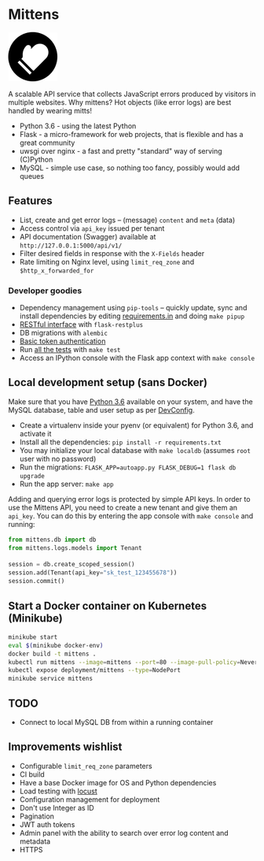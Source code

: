 # Mittens

![Mittens](background.png "Mittens")

A scalable API service that collects JavaScript errors produced by visitors in multiple websites. Why mittens? Hot objects (like error logs) are best handled by wearing mitts!

* Python 3.6 - using the latest Python
* Flask - a micro-framework for web projects, that is flexible and has a great community
* uwsgi over nginx - a fast and pretty "standard" way of serving (C)Python
* MySQL - simple use case, so nothing too fancy, possibly would add queues 

## Features

* List, create and get error logs – (message) `content` and `meta` (data)
* Access control via `api_key` issued per tenant
* API documentation (Swagger) available at `http://127.0.0.1:5000/api/v1/`
* Filter desired fields in response with the `X-Fields` header
* Rate limiting on Nginx level, using `limit_req_zone` and `$http_x_forwarded_for` 

### Developer goodies

* Dependency management using `pip-tools` – quickly update, sync and install dependencies by editing [requirements.in](requirements.in) and doing `make pipup`
* [RESTful interface](mittens/logs/views.py) with `flask-restplus`
* DB migrations with `alembic`
* [Basic token authentication](mittens/auth.py)
* Run [all the tests](tests) with `make test`
* Access an IPython console with the Flask app context with `make console`

## Local development setup (sans Docker)

Make sure that you have [Python 3.6](.python-version) available on your system, and have the MySQL database, table and user setup as per [DevConfig](mittens/settings.py).

* Create a virtualenv inside your pyenv (or equivalent) for Python 3.6, and activate it
* Install all the dependencies: `pip install -r requirements.txt`
* You may initialize your local database with `make localdb` (assumes `root` user with no password)
* Run the migrations: `FLASK_APP=autoapp.py FLASK_DEBUG=1 flask db upgrade`
* Run the app server: `make app`

Adding and querying error logs is protected by simple API keys. In order to use the Mittens API, you need to create a
new tenant and give them an `api_key`. You can do this by entering the app console with `make console` and running:

```python
from mittens.db import db
from mittens.logs.models import Tenant

session = db.create_scoped_session()
session.add(Tenant(api_key="sk_test_123455678"))
session.commit()
```

## Start a Docker container on Kubernetes (Minikube)

```bash
minikube start
eval $(minikube docker-env)
docker build -t mittens .
kubectl run mittens --image=mittens --port=80 --image-pull-policy=Never
kubectl expose deployment/mittens --type=NodePort
minikube service mittens
```

## TODO

* Connect to local MySQL DB from within a running container

## Improvements wishlist

* Configurable `limit_req_zone` parameters
* CI build
* Have a base Docker image for OS and Python dependencies
* Load testing with [locust](https://locust.io/)
* Configuration management for deployment
* Don't use Integer as ID
* Pagination
* JWT auth tokens
* Admin panel with the ability to search over error log content and metadata
* HTTPS
